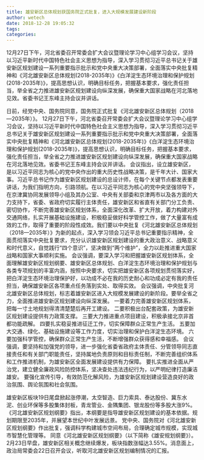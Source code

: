 ```yaml
---
title: 雄安新区总体规划获国务院正式批复，进入大规模发展建设新阶段
author: wetech
date: 2018-12-28 19:05:32
tags: 
categories: 
---
```

12月27日下午，河北省委召开常委会扩大会议暨理论学习中心组学习会议，坚持以习近平新时代中国特色社会主义思想为指导，深入学习贯彻习近平总书记关于雄安新区规划建设一系列重要指示批示和党中央重大决策部署，全面落实中央批复精神和《河北雄安新区总体规划(2018-2035年)》《白洋淀生态环境治理和保护规划(2018-2035年)》，提高思想认识，明确目标任务，把握基本要求，强化责任担当，举全省之力推进雄安新区规划建设向纵深发展，确保重大国家战略在河北落地见效。省委书记王东峰主持会议并讲话。
<!-- more -->
日前，经党中央、国务院同意，国务院正式批复《河北雄安新区总体规划（2018—2035年）》。
12月27日下午，河北省委召开常委会扩大会议暨理论学习中心组学习会议，坚持以习近平新时代中国特色社会主义思想为指导，深入学习贯彻习近平总书记关于雄安新区规划建设一系列重要指示批示和党中央重大决策部署，全面落实中央批复精神和《河北雄安新区总体规划(2018-2035年)》《白洋淀生态环境治理和保护规划(2018-2035年)》，提高思想认识，明确目标任务，把握基本要求，强化责任担当，举全省之力推进雄安新区规划建设向纵深发展，确保重大国家战略在河北落地见效。省委书记王东峰主持会议并讲话。
会议指出，设立雄安新区，是以习近平同志为核心的党中央作出的重大历史性战略决策，是千年大计、国家大事。习近平总书记作为雄安新区规划建设的总设计师，在每个关键节点都发表重要讲话，为我们指明方向，引路领航。在以习近平同志为核心的党中央坚强领导下，在京津冀协同发展领导小组及其办公室、中央有关部委和京津两市以及各方面的大力支持下，省委、省政府切实履行主体责任，雄安新区和省直有关部门分工负责、密切协作，不断完善雄安新区规划体系，全面深化改革、扩大开放，着力构建对外交通网络，扎实开展基础设施建设，积极稳妥做好科学管控工作，做了大量富有成效的工作，取得了重要的阶段性成效。我们要以中央批复《河北雄安新区总体规划（2018—2035年）》为新的起点，深入学习领会习近平总书记重要指示精神，全面贯彻落实中央批复要求，充分认识雄安新区规划建设的重大政治意义、战略意义和时代意义，自觉践行“四个意识”，坚决做到“两个维护”，全力以赴推进重大国家战略和国家大事顺利实施。
会议强调，要深入学习和把握雄安新区规划体系，全面理解雄安新区规划纲要、雄安新区总体规划、白洋淀生态环境治理和保护规划与各类专项规划的丰富内涵，按照中央要求，切实把雄安新区各项规划贯彻落实好，把白洋淀生态环境治理保护好，以功成不必在我的历史耐心和功成必定有我的责任担当，确保雄安新区各项重点任务落到实处、取得实效。
会议强调，中央批复河北雄安新区总体规划，标志着雄安新区进入大规模发展建设的新阶段。要举全省之力，全面推进雄安新区规划建设向纵深发展。
一要着力完善雄安新区规划体系，把每一寸土地规划得清清楚楚后再开工建设。
二要积极出台配套政策，为雄安新区规划建设提供有力政策支撑。
三要大力推进重点项目建设，积极承接北京非首都功能疏解。
四要扎实稳妥推进征迁工作，切实保障群众正常生产生活。
五要加大交通、绿化、基础设施建设等工作力度，切实治理和保护白洋淀生态环境。
六要加强科学管控，确保群众正常生产生活，不断增强群众获得感和幸福感。
会议强调，要坚持和加强党的领导，进一步强化省委省政府主体责任、分管领导同志直接责任和有关部门职能责任，坚持属地负责原则和目标责任制，不断完善组织体系和工作推进机制，为雄安新区全面发展建设提供有力保障。
要扎实推进全面从严治党，建立健全廉政风险防控体系，坚决查处违法违纪行为，以严明纪律打造廉洁雄安。
要强化宣传引导，有效防范化解风险，为雄安新区规划建设营造良好的政治氛围、舆论氛围和社会氛围。
 
 
雄安新区板块19日尾盘掀起涨停潮，太空智造、巨力索具、泰达股份、冀东水泥、创业环保等多股集体封板，青龙管业、金隅集团、银龙股份等多股大涨9%。
《河北雄安新区规划纲要》指出，本纲要是指导雄安新区规划建设的基本依据。规划期限至2035年，并展望本世纪中叶发展远景。
党中央、国务院对《河北雄安新区规划纲要》作出批复，强调科学构建城市空间布局，合理确定城市规模，实现城市智慧化管理等。
同意《河北雄安新区规划纲要》（以下简称《雄安规划纲要》）。
2月23日早盘，雄安新区相关概念继续爆发，板块指数涨幅达3.55%。消息面上，政治局常委会22日召开会议，听取河北雄安新区规划编制情况的汇报。
